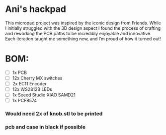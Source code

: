 # Ani's hackpad 
This micropad project was inspired by the iconic design from Friends. While I initially struggled with the 3D design aspect 
 I found the process of crafting and reworking the PCB paths to be incredibly enjoyable and innovative. Each iteration taught me something new, and I’m proud of how it turned out!
# BOM:
- [ ] 1x PCB
- [ ] 12x Cherry MX switches
- [ ] 2x EC11 Encoder
- [ ] 12x WS2812B LEDs
- [ ] 1x  Seeed Studio XIAO SAMD21
- [ ] 1x  PCF8574

### Would need 2x of knob.stl to be printed 
### pcb and case in black if possible 
